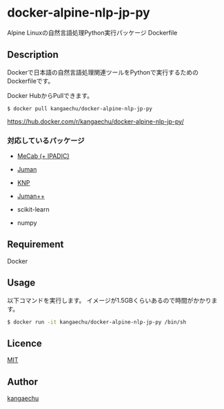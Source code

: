 docker-alpine-nlp-jp-py
====

Alpine Linuxの自然言語処理Python実行パッケージ Dockerfile

## Description

Dockerで日本語の自然言語処理関連ツールをPythonで実行するためのDockerfileです。

Docker HubからPullできます。
```
$ docker pull kangaechu/docker-alpine-nlp-jp-py
```
https://hub.docker.com/r/kangaechu/docker-alpine-nlp-jp-py/

### 対応しているパッケージ

- [MeCab (+ IPADIC)](http://taku910.github.io/mecab/)
- [Juman](http://nlp.ist.i.kyoto-u.ac.jp/EN/index.php?JUMAN)
- [KNP](http://nlp.ist.i.kyoto-u.ac.jp/?KNP)
- [Juman++](https://github.com/ku-nlp/jumanpp)

- scikit-learn
- numpy

## Requirement

Docker

## Usage

以下コマンドを実行します。
イメージが1.5GBくらいあるので時間がかかります。

```bash
$ docker run -it kangaechu/docker-alpine-nlp-jp-py /bin/sh
```

## Licence

[MIT](https://github.com/tcnksm/tool/blob/master/LICENCE)

## Author

[kangaechu](https://github.com/kangaechu)
